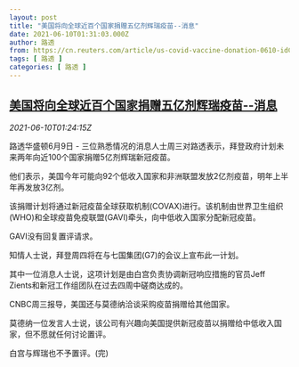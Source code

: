 ```yaml
---
layout: post
title: "美国将向全球近百个国家捐赠五亿剂辉瑞疫苗--消息"
date: 2021-06-10T01:31:03.000Z
author: 路透
from: https://cn.reuters.com/article/us-covid-vaccine-donation-0610-idCNKCS2DM03A
tags: [ 路透 ]
categories: [ 路透 ]
---
```

<!--1623288663000-->
[美国将向全球近百个国家捐赠五亿剂辉瑞疫苗--消息](https://cn.reuters.com/article/us-covid-vaccine-donation-0610-idCNKCS2DM03A)
------

<div>
<div><i>2021-06-10T01:24:15Z</i></div><p>路透华盛顿6月9日 - 三位熟悉情况的消息人士周三对路透表示，拜登政府计划未来两年向近100个国家捐赠5亿剂辉瑞新冠疫苗。</p><p>他们表示，美国今年可能向92个低收入国家和非洲联盟发放2亿剂疫苗，明年上半年再发放3亿剂。</p><p>该捐赠计划将通过新冠疫苗全球获取机制(COVAX)进行。该机制由世界卫生组织(WHO)和全球疫苗免疫联盟(GAVI)牵头，向中低收入国家分配新冠疫苗。</p><p>GAVI没有回复置评请求。</p><p>知情人士说，拜登周四将在与七国集团(G7)的会议上宣布此一计划。</p><p>其中一位消息人士说，这项计划是由白宫负责协调新冠响应措施的官员Jeff Zients和新冠工作组团队在过去四周中磋商达成的。</p><p>CNBC周三报导，美国还与莫德纳洽谈采购疫苗捐赠给其他国家。</p><p>莫德纳一位发言人士说，该公司有兴趣向美国提供新冠疫苗以捐赠给中低收入国家，但不愿就任何讨论置评。</p><p>白宫与辉瑞也不予置评。(完)</p>
</div>
